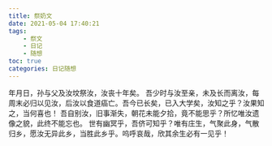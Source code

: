 ```yaml
---
title: 祭奶文
date: 2021-05-04 17:40:21
tags:
    - 祭文
    - 日记
    - 随想
toc: true
categories: 日记随想
---
```


年月日，孙与父及汝坟祭汝，汝丧十年矣。
吾少时与汝至亲，未及长而离汝，每周末必归以见汝，后汝以食道癌亡。吾今已长矣，已入大学矣，汝知之乎？汝果知之，当何喜也！
吾自别汝，旧事渐失，朝花未能夕拾，竟不能思乎？所忆唯汝遗像之貌，此终不能忘也。
世有幽冥乎，吾侪可知乎？唯有庄生，气聚此身，气散归乡，愿汝无异此乡，当胜此乡乎。呜呼哀哉，欣其余生必有一见乎！
